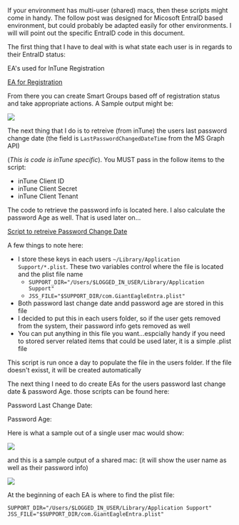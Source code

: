 If your environment has multi-user (shared) macs, then these scripts might come in handy. 
The follow post was designed for Micosoft EntraID based environment, but could probably be adapted easily for other environments.  I will will point out the specific EntraID code in this document.

The first thing that I have to deal with is what state each user is in regards to their EntraID status:

EA's used for InTune Registration

[EA for Registration](/JAMF-Pro-EAs/InTune%20Registration%20Status.sh)

From there you can create Smart Groups based off of registration status and take appropriate actions.  A Sample output might be:

![](/JAMF-Pro-Scripts/Multi-User%20Macs/Single-User%20Registration.png)

The next thing that I do is to retreive (from inTune) the users last password change date (the field is `LastPasswordChangedDateTime` from the MS Graph API)

(*This is code is inTune specific*).  You MUST pass in the follow items to the script:
- inTune Client ID
- inTune Client Secret
- inTune Client Tenant

The code to retrieve the password info is located here.  I also calculate the password Age as well.  That is used later on... 

[Script to retreive Password Change Date](/JAMF-Pro-System-Scripts/Maintenance%20-%20Passwords%20-%20Populate%20Plist%20File%20(InTune).sh)

A few things to note here:
 - I store these keys in each users `~/Library/Application Support/*.plist`.  These two variables control where the file is located and the plist file name
    - `SUPPORT_DIR="/Users/$LOGGED_IN_USER/Library/Application Support"`
    - `JSS_FILE="$SUPPORT_DIR/com.GiantEagleEntra.plist"`
- Both password last change date andd password age are stored in this file
- I decided to put this in each users folder, so if the user gets removed from the system, their password info gets removed as well
- You can put anything in this file you want...espcially handy if you need to stored server related items that could be used later, it is a simple .plist file

This script is run once a day to populate the file in the users folder.  If the file doesn't exisst, it will be created automatically

The next thing I need to do create EAs for the users password last change date & password Age.  those scripts can be found here:

Password Last Change Date:

[](/JAMF-Pro-EAs/Password%20Plist%20Entry.sh)

Password Age:

[](/JAMF-Pro-EAs/Password%20Age.sh)

Here is what a sample out of a single user mac would show:

![](/JAMF-Pro-Scripts/Multi-User%20Macs/Single-User%20Password.png)

and this is a sample output of a shared mac: (it will show the user name as well as their password info)

![](/JAMF-Pro-Scripts/Multi-User%20Macs/Multi-User%20Password.png)

At the beginning of each EA is where to find the plist file:

`SUPPORT_DIR="/Users/$LOGGED_IN_USER/Library/Application Support"`
`JSS_FILE="$SUPPORT_DIR/com.GiantEagleEntra.plist"`